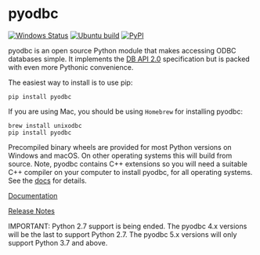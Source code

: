 # pyodbc

[![Windows Status](https://ci.appveyor.com/api/projects/status/github/mkleehammer/pyodbc?branch=master&svg=true&passingText=Windows%20build)](https://ci.appveyor.com/project/mkleehammer/pyodbc)
[![Ubuntu build](https://github.com/mkleehammer/pyodbc/actions/workflows/ubuntu_build.yml/badge.svg)](https://github.com/mkleehammer/pyodbc/actions/workflows/ubuntu_build.yml)
[![PyPI](https://img.shields.io/pypi/v/pyodbc?color=brightgreen)](https://pypi.org/project/pyodbc/)

pyodbc is an open source Python module that makes accessing ODBC databases simple.  It
implements the [DB API 2.0](https://www.python.org/dev/peps/pep-0249) specification but is
packed with even more Pythonic convenience.

The easiest way to install is to use pip:

    pip install pyodbc

If you are using Mac, you should be using `Homebrew` for installing pyodbc:

    brew install unixodbc
    pip install pyodbc
    
Precompiled binary wheels are provided for most Python versions on Windows and macOS.  On other
operating systems this will build from source.  Note, pyodbc contains C++ extensions so you will
need a suitable C++ compiler on your computer to install pyodbc, for all operating systems.  See
the [docs](https://github.com/mkleehammer/pyodbc/wiki/Install) for details.

[Documentation](https://github.com/mkleehammer/pyodbc/wiki)

[Release Notes](https://github.com/mkleehammer/pyodbc/releases)

IMPORTANT: Python 2.7 support is being ended.  The pyodbc 4.x versions will be the last to
support Python 2.7.  The pyodbc 5.x versions will only support Python 3.7 and above.
